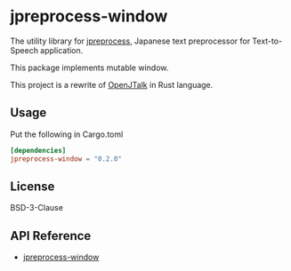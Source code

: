 # jpreprocess-window

The utility library for [jpreprocess](https://crates.io/crates/jpreprocess),
Japanese text preprocessor for Text-to-Speech application.

This package implements mutable window.

This project is a rewrite of [OpenJTalk](http://open-jtalk.sourceforge.net/) in Rust language.

## Usage

Put the following in Cargo.toml

```toml
[dependencies]
jpreprocess-window = "0.2.0"
```

## License

BSD-3-Clause

## API Reference

- [jpreprocess-window](https://docs.rs/jpreprocess-window)
